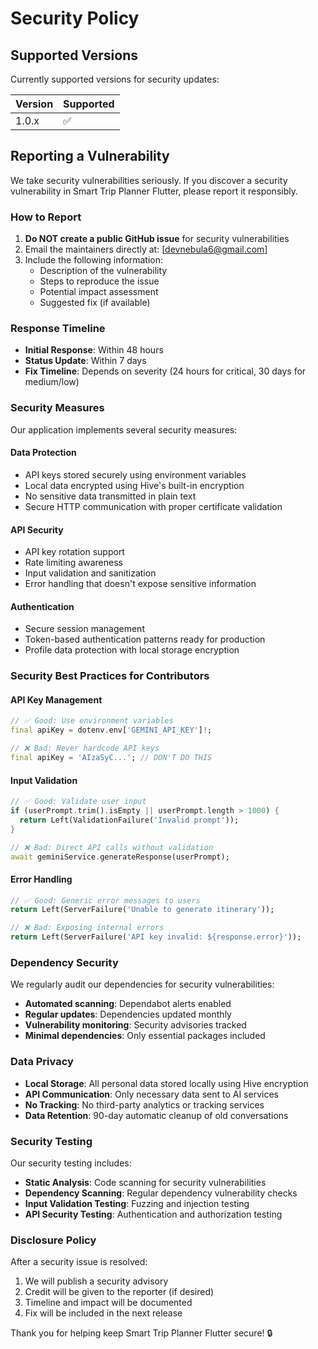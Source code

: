 # Security Policy

## Supported Versions

Currently supported versions for security updates:

| Version | Supported          |
| ------- | ------------------ |
| 1.0.x   | ✅ |

## Reporting a Vulnerability

We take security vulnerabilities seriously. If you discover a security vulnerability in Smart Trip Planner Flutter, please report it responsibly.

### How to Report

1. **Do NOT create a public GitHub issue** for security vulnerabilities
2. Email the maintainers directly at: [devnebula6@gmail.com]
3. Include the following information:
   - Description of the vulnerability
   - Steps to reproduce the issue
   - Potential impact assessment
   - Suggested fix (if available)

### Response Timeline

- **Initial Response**: Within 48 hours
- **Status Update**: Within 7 days
- **Fix Timeline**: Depends on severity (24 hours for critical, 30 days for medium/low)

### Security Measures

Our application implements several security measures:

#### Data Protection
- API keys stored securely using environment variables
- Local data encrypted using Hive's built-in encryption
- No sensitive data transmitted in plain text
- Secure HTTP communication with proper certificate validation

#### API Security
- API key rotation support
- Rate limiting awareness
- Input validation and sanitization
- Error handling that doesn't expose sensitive information

#### Authentication
- Secure session management
- Token-based authentication patterns ready for production
- Profile data protection with local storage encryption

### Security Best Practices for Contributors

#### API Key Management
```dart
// ✅ Good: Use environment variables
final apiKey = dotenv.env['GEMINI_API_KEY']!;

// ❌ Bad: Never hardcode API keys
final apiKey = 'AIzaSyC...'; // DON'T DO THIS
```

#### Input Validation
```dart
// ✅ Good: Validate user input
if (userPrompt.trim().isEmpty || userPrompt.length > 1000) {
  return Left(ValidationFailure('Invalid prompt'));
}

// ❌ Bad: Direct API calls without validation
await geminiService.generateResponse(userPrompt);
```

#### Error Handling
```dart
// ✅ Good: Generic error messages to users
return Left(ServerFailure('Unable to generate itinerary'));

// ❌ Bad: Exposing internal errors
return Left(ServerFailure('API key invalid: ${response.error}'));
```

### Dependency Security

We regularly audit our dependencies for security vulnerabilities:

- **Automated scanning**: Dependabot alerts enabled
- **Regular updates**: Dependencies updated monthly
- **Vulnerability monitoring**: Security advisories tracked
- **Minimal dependencies**: Only essential packages included

### Data Privacy

- **Local Storage**: All personal data stored locally using Hive encryption
- **API Communication**: Only necessary data sent to AI services
- **No Tracking**: No third-party analytics or tracking services
- **Data Retention**: 90-day automatic cleanup of old conversations

### Security Testing

Our security testing includes:

- **Static Analysis**: Code scanning for security vulnerabilities
- **Dependency Scanning**: Regular dependency vulnerability checks
- **Input Validation Testing**: Fuzzing and injection testing
- **API Security Testing**: Authentication and authorization testing

### Disclosure Policy

After a security issue is resolved:

1. We will publish a security advisory
2. Credit will be given to the reporter (if desired)
3. Timeline and impact will be documented
4. Fix will be included in the next release

Thank you for helping keep Smart Trip Planner Flutter secure! 🔒
